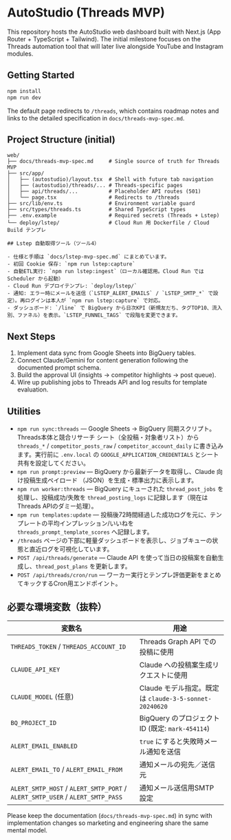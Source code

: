 # AutoStudio (Threads MVP)

This repository hosts the AutoStudio web dashboard built with Next.js (App Router + TypeScript + Tailwind). The initial milestone focuses on the Threads automation tool that will later live alongside YouTube and Instagram modules.

## Getting Started

```bash
npm install
npm run dev
```

The default page redirects to `/threads`, which contains roadmap notes and links to the detailed specification in `docs/threads-mvp-spec.md`.

## Project Structure (initial)

```
web/
├── docs/threads-mvp-spec.md     # Single source of truth for Threads MVP
├── src/app/
│   ├── (autostudio)/layout.tsx  # Shell with future tab navigation
│   ├── (autostudio)/threads/... # Threads-specific pages
│   ├── api/threads/...          # Placeholder API routes (501)
│   └── page.tsx                 # Redirects to /threads
├── src/lib/env.ts               # Environment variable guard
├── src/types/threads.ts         # Shared TypeScript types
├── .env.example                 # Required secrets (Threads + Lstep)
└── deploy/lstep/                # Cloud Run 用 Dockerfile / Cloud Build テンプレ

## Lstep 自動取得ツール（ツール4）

- 仕様と手順は `docs/lstep-mvp-spec.md` にまとめています。
- 初回 Cookie 保存: `npm run lstep:capture`
- 自動ETL実行: `npm run lstep:ingest`（ローカル確認用。Cloud Run では Scheduler から起動）
- Cloud Run デプロイテンプレ: `deploy/lstep/`
- 通知: エラー時にメールを送信（`LSTEP_ALERT_EMAILS` / `LSTEP_SMTP_*` で設定）。再ログインは本人が `npm run lstep:capture` で対応。
- ダッシュボード: `/line` で BigQuery から日次KPI（新規友だち、タグTOP10、流入別、ファネル）を表示。`LSTEP_FUNNEL_TAGS` で段階を変更できます。
```

## Next Steps

1. Implement data sync from Google Sheets into BigQuery tables.
2. Connect Claude/Gemini for content generation following the documented prompt schema.
3. Build the approval UI (insights → competitor highlights → post queue).
4. Wire up publishing jobs to Threads API and log results for template evaluation.

## Utilities

- `npm run sync:threads` — Google Sheets → BigQuery 同期スクリプト。Threads本体と競合リサーチ
  シート（全投稿・対象者リスト）から `threads_*` / `competitor_posts_raw` / `competitor_account_daily`
  に書き込みます。実行前に `.env.local` の `GOOGLE_APPLICATION_CREDENTIALS` とシート共有を設定してください。
- `npm run prompt:preview` — BigQuery から最新データを取得し、Claude 向け投稿生成ペイロード
  （JSON）を生成・標準出力に表示します。
- `npm run worker:threads` — BigQuery にキューされた `thread_post_jobs` を処理し、投稿成功/失敗を
  `thread_posting_logs` に記録します（現在はThreads APIのダミー処理）。
- `npm run templates:update` — 投稿後72時間経過した成功ログを元に、テンプレートの平均インプレッション/いいねを
  `threads_prompt_template_scores` へ記録します。
- `/threads` ページの下部に軽量ダッシュボードを表示し、ジョブキューの状態と直近ログを可視化しています。
- `POST /api/threads/generate` — Claude API を使って当日の投稿案を自動生成し、`thread_post_plans` を更新します。
- `POST /api/threads/cron/run` — ワーカー実行とテンプレ評価更新をまとめてキックするCron用エンドポイント。

## 必要な環境変数（抜粋）

| 変数名 | 用途 |
| --- | --- |
| `THREADS_TOKEN` / `THREADS_ACCOUNT_ID` | Threads Graph API での投稿に使用 |
| `CLAUDE_API_KEY` | Claude への投稿案生成リクエストに使用 |
| `CLAUDE_MODEL` (任意) | Claude モデル指定。既定は `claude-3-5-sonnet-20240620` |
| `BQ_PROJECT_ID` | BigQuery のプロジェクト ID (既定: `mark-454114`) |
| `ALERT_EMAIL_ENABLED` | `true` にすると失敗時メール通知を送信 |
| `ALERT_EMAIL_TO` / `ALERT_EMAIL_FROM` | 通知メールの宛先／送信元 |
| `ALERT_SMTP_HOST` / `ALERT_SMTP_PORT` / `ALERT_SMTP_USER` / `ALERT_SMTP_PASS` | 通知メール送信用SMTP設定 |

Please keep the documentation (`docs/threads-mvp-spec.md`) in sync with implementation changes so marketing and engineering share the same mental model.
